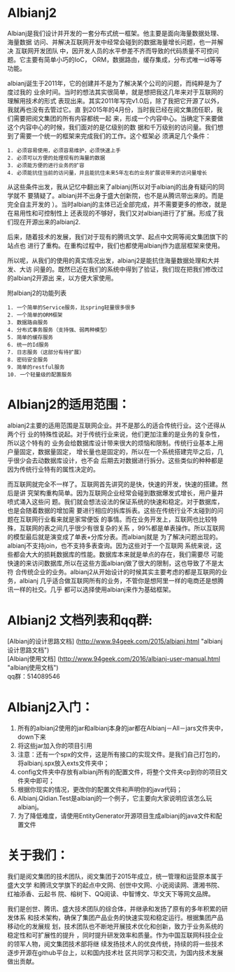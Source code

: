 # Albianj2
Albianj是我们设计并开发的一套分布式统一框架。他主要是面向海量数据处理、海量数据
访问、并解决互联网开发中经常会碰到的数据海量增长问题，也一并解决 互联网开发团队
中，因开发人员的水平参差不齐而导致的代码质量不可控问题。它主要有简单小巧的IoC，
ORM，数据路由，缓存集成，分布式唯一id等等功能。  

albianj诞生于2011年，它的创建并不是为了解决某个公司的问题，而纯粹是为了度过我的
业余时间。当时的想法其实很简单，就是想把我这几年来对于互联网的理解用技术的形式
表现出来。其实2011年写完v1.0后，除了我把它开源了以外，我就再也没有去管过它。直
到2015年的4月份，当时我已经在阅文集团任职，我们需要把阅文集团的所有内容都统一起
来，形成一个内容中心。当确定下来要做这个内容中心的时候，我们面对的是亿级别的数
据和千万级别的访问量。我们想到了需要一个统一的框架来完成我们的工作。这个框架必
须满足几个条件：  

    1. 必须容易使用，必须容易维护，必须快速上手  
    2. 必须可以方便的处理现有的海量的数据  
    3. 必须能方便的进行业务的扩容  
    4. 必须能抗住当前的访问量，并且能抗住未来5年左右的业务扩展说带来的访问量增长  

从这些条件出发，我从记忆中翻出来了albianj(所以对于albianj的出身有疑问的同学就不
要猜疑了。albianj并不出身于盛大创新院，也不是从腾讯带出来的。而是完全自主开发的
）。当时albianj的主体已近全部完成，并不需要更多的修改，就是在易用性和可控制性上
还表现的不够好，我们又对albianj进行了扩展。形成了我们现在开源出来的albianj2.  

后来，随着技术的发展，我们对于现有的腾讯文学、起点中文网等阅文集团旗下的站点也
进行了重构。在重构过程中，我们也都使用albianj作为底层框架来使用。  

所以呢，从我们的使用的真实情况出发，albianj2是能抗住海量数据处理和大并发、大访
问量的。既然已近在我们的系统中得到了验证，我们现在把我们修改过的albianj2开源出
来，以方便大家使用。  

附albianj2的功能列表  

    1. 一个简单的Service服务，比spring轻量很多很多  
    2. 一个简单的ORM框架  
    3. 数据路由服务  
    4. 分布式事务服务（支持强、弱两种模型）  
    5. 简单的缓存服务  
    6. 统一的Id服务  
    7. 日志服务（这部分有待扩展）  
    8. 密码安全服务  
    9. 简单的restful服务  
    10. 一个轻量级的配置服务  

# Albianj2的适用范围：  

albianj2主要的适用范围是互联网企业。并不是那么的适合传统行业。这个还得从两个行
业的特殊性说起。对于传统行业来说，他们更加注重的是业务的复杂性，所以这个特有的
业务会给数据库设计带来很大的烦恼和限制。传统行业基本上用户量固定，数据量固定，
增长量也是固定的，所以在一个系统搭建完毕之后，几乎很少会去动数据库设计，也不会
后期去对数据进行拆分。这些类似的种种都是因为传统行业特有的属性决定的。  

而互联网就完全不一样了。互联网首先讲究的是快，快速的开发，快速的搭建。然后是讲
究架构重构简单。因为互联网企业经常会碰到数据爆发式增长，用户量井喷式涌入这些问
题。我们就会想法设法的保证系统的快速和稳定。对于数据库，也是会随着数据的增加需
要进行相应的拆库拆表。这些在传统行业不太碰到的问题在互联网行业看来就是家常便饭
的事情。而在业务开发上，互联网也比较特殊，互联网的表之间几乎很少有很复杂的关系
，99%都是单表操作。所以互联网的模型最后就是演变成了单表+分库分表。而albianj就是
为了解决问题出现的。albianj不支持join，也不支持多表查询。因为这些对于一个互联网
系统来说，这些都会大大的损耗数据库的性能。数据库本来就是单点的存在，我们需要尽
可能快速的来访问数据库,所以在这些方面albianj做了很大的限制，这也导致了不是太符
合传统企业的业务。albianj2从开始设计的时候其实主要考虑的都是互联网的业务，albianj
几乎适合做互联网所有的业务，不管你是想阿里一样的电商还是想腾讯一样的社交。几乎
都可以选择使用albianj来作为基础框架。  

# Albianj2 文档列表和qq群:  
[Albianj的设计思路文档] (http://www.94geek.com/2015/albianj.html "albianj设计思路文档")  
[Albianj使用文档] (http://www.94geek.com/2016/albianj-user-manual.html "albianj使用文档")  
qq群：514089546

# Albianj2入门：  
1. 所有的albianj2使用的jar和albianj本身的jar都在Albianj－All－jars文件夹中，down下来  
2. 将这些jar加入你的项目引用  
3. 注意：还有一个spx的文件，这是所有接口的实现文件。是我们自己打包的，将albianj.spx放入exts文件夹中；  
4. config文件夹中存放有albianj所有的配置文件，将整个文件夹cp到你的项目文件夹中即可；  
5. 根据你现实的情况，更改你的配置文件和声明你的java代码；  
6. Albianj.Qidian.Test是albianj的一个例子，它主要向大家说明应该怎么玩albianj。  
7. 为了降低难度，请使用EntityGenerator开源项目生成albianj的java文件和配置文件  

# 关于我们：  

我们是阅文集团的技术团队，阅文集团于2015年成立，统一管理和运营原本属于盛大文学
和腾讯文学旗下的起点中文网、创世中文网、小说阅读网、潇湘书院、红袖添香、云起书
院、榕树下、QQ阅读、中智博文、华文天下等网文品牌。

我们是创世、腾讯、盛大技术团队的综合体，并继承和发扬了原有的多年积累的研发体系
和技术架构，确保了集团产品业务的快速实现和稳定运行。根据集团产品移动化的发展规
划，技术团队也不断地开展技术优化和创新，致力于业务系统的稳定性和可扩展性的提升
，同时提升研发效率和质量。作为中国互联网科技企业的领军人物，阅文集团技术部将继
续发扬技术人的优良传统，持续的将一些技术逐步开源在github平台上，以和国内技术社
区共同学习和交流，为国内技术发展做出贡献。

